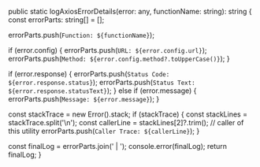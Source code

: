 public static logAxiosErrorDetails(error: any, functionName: string): string {
  const errorParts: string[] = [];

  errorParts.push(`Function: ${functionName}`);

  if (error.config) {
    errorParts.push(`URL: ${error.config.url}`);
    errorParts.push(`Method: ${error.config.method?.toUpperCase()}`);
  }

  if (error.response) {
    errorParts.push(`Status Code: ${error.response.status}`);
    errorParts.push(`Status Text: ${error.response.statusText}`);
  } else if (error.message) {
    errorParts.push(`Message: ${error.message}`);
  }

  const stackTrace = new Error().stack;
  if (stackTrace) {
    const stackLines = stackTrace.split('\n');
    const callerLine = stackLines[2]?.trim(); // caller of this utility
    errorParts.push(`Caller Trace: ${callerLine}`);
  }

  const finalLog = errorParts.join(' | ');
  console.error(finalLog);
  return finalLog;
}